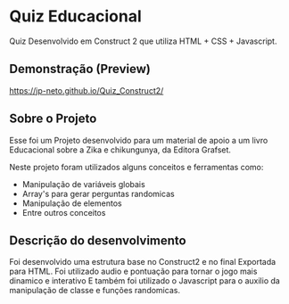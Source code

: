 # Quiz Educacional
Quiz Desenvolvido em Construct 2 que utiliza HTML + CSS + Javascript.

## Demonstração (Preview)
https://jp-neto.github.io/Quiz_Construct2/

## Sobre o Projeto
Esse foi um Projeto desenvolvido para um material de apoio a um livro Educacional sobre a Zika e chikungunya,
da Editora Grafset.

Neste projeto foram utilizados alguns conceitos e ferramentas como:
- Manipulação de variáveis globais
- Array's para gerar perguntas randomicas
- Manipulação de elementos
- Entre outros conceitos

## Descrição do desenvolvimento
Foi desenvolvido uma estrutura base no Construct2 e no final Exportada para HTML.
Foi utilizado audio e pontuação para tornar o jogo mais dinamico e interativo
E também foi utilizado o Javascript para o auxilio da manipulação de classe e funções randomicas.


